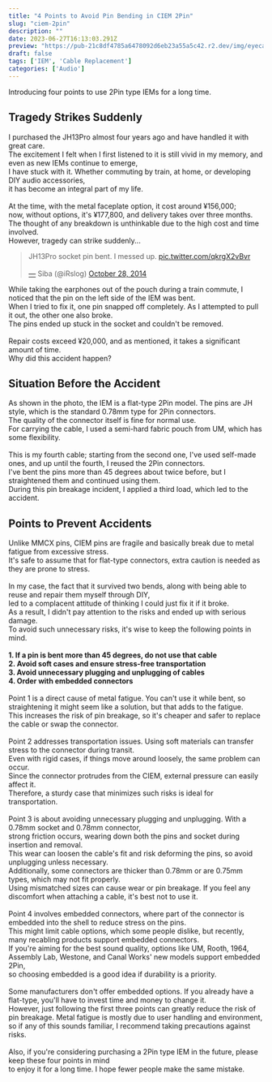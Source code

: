 ```yaml
---
title: "4 Points to Avoid Pin Bending in CIEM 2Pin"
slug: "ciem-2pin"
description: ""
date: 2023-06-27T16:13:03.291Z
preview: "https://pub-21c8df4785a6478092d6eb23a55a5c42.r2.dev/img/eyecatch/a8000.webp"
draft: false
tags: ['IEM', 'Cable Replacement']
categories: ['Audio']
---
```


<p>Introducing four points to use 2Pin type IEMs for a long time.</p><h2 id="h9e2a206709">Tragedy Strikes Suddenly</h2><p>I purchased the JH13Pro almost four years ago and have handled it with great care.<br>The excitement I felt when I first listened to it is still vivid in my memory, and even as new IEMs continue to emerge,<br>I have stuck with it. Whether commuting by train, at home, or developing DIY audio accessories,<br>it has become an integral part of my life.<br><br>At the time, with the metal faceplate option, it cost around ¥156,000;<br>now, without options, it's ¥177,800, and delivery takes over three months.<br>The thought of any breakdown is unthinkable due to the high cost and time involved.<br>However, tragedy can strike suddenly...</p><blockquote><p>JH13Pro socket pin bent. I messed up. <a href="http://pic.twitter.com/qkrgX2vBvr">pic.twitter.com/qkrgX2vBvr<br><br>—</a> Siba (@iRslog) <a href="https://www.blogger.com/blog/post/edit/3231669075263956300/3810974693333913871?hl=ja#">October 28, 2014</a></p></blockquote><p>While taking the earphones out of the pouch during a train commute, I noticed that the pin on the left side of the IEM was bent.<br>When I tried to fix it, one pin snapped off completely. As I attempted to pull it out, the other one also broke.<br>The pins ended up stuck in the socket and couldn't be removed.<br><br>Repair costs exceed ¥20,000, and as mentioned, it takes a significant amount of time.<br>Why did this accident happen?</p><h2 id="h8965896b6c">Situation Before the Accident</h2><p>As shown in the photo, the IEM is a flat-type 2Pin model. The pins are JH style, which is the standard 0.78mm type for 2Pin connectors.<br>The quality of the connector itself is fine for normal use.<br>For carrying the cable, I used a semi-hard fabric pouch from UM, which has some flexibility.<br><br>This is my fourth cable; starting from the second one, I've used self-made ones, and up until the fourth, I reused the 2Pin connectors.<br>I've bent the pins more than 45 degrees about twice before, but I straightened them and continued using them.<br>During this pin breakage incident, I applied a third load, which led to the accident.</p><h2 id="hd12d4186da">Points to Prevent Accidents</h2><p>Unlike MMCX pins, CIEM pins are fragile and basically break due to metal fatigue from excessive stress.<br>It's safe to assume that for flat-type connectors, extra caution is needed as they are prone to stress.<br><br>In my case, the fact that it survived two bends, along with being able to reuse and repair them myself through DIY,<br>led to a complacent attitude of thinking I could just fix it if it broke.<br>As a result, I didn't pay attention to the risks and ended up with serious damage.<br>To avoid such unnecessary risks, it's wise to keep the following points in mind.<br><br><strong>1. If a pin is bent more than 45 degrees, do not use that cable</strong><br><strong>2. Avoid soft cases and ensure stress-free transportation</strong><br><strong>3. Avoid unnecessary plugging and unplugging of cables</strong><br><strong>4. Order with embedded connectors</strong><br><br>Point 1 is a direct cause of metal fatigue. You can't use it while bent, so straightening it might seem like a solution, but that adds to the fatigue.<br>This increases the risk of pin breakage, so it's cheaper and safer to replace the cable or swap the connector.<br><br>Point 2 addresses transportation issues. Using soft materials can transfer stress to the connector during transit.<br>Even with rigid cases, if things move around loosely, the same problem can occur.<br>Since the connector protrudes from the CIEM, external pressure can easily affect it.<br>Therefore, a sturdy case that minimizes such risks is ideal for transportation.<br><br>Point 3 is about avoiding unnecessary plugging and unplugging. With a 0.78mm socket and 0.78mm connector,<br>strong friction occurs, wearing down both the pins and socket during insertion and removal.<br>This wear can loosen the cable's fit and risk deforming the pins, so avoid unplugging unless necessary.<br>Additionally, some connectors are thicker than 0.78mm or are 0.75mm types, which may not fit properly.<br>Using mismatched sizes can cause wear or pin breakage. If you feel any discomfort when attaching a cable, it's best not to use it.<br><br>Point 4 involves embedded connectors, where part of the connector is embedded into the shell to reduce stress on the pins.<br>This might limit cable options, which some people dislike, but recently, many recabling products support embedded connectors.<br>If you're aiming for the best sound quality, options like UM, Rooth, 1964, Assembly Lab, Westone, and Canal Works' new models support embedded 2Pin,<br>so choosing embedded is a good idea if durability is a priority.<br><br>Some manufacturers don't offer embedded options. If you already have a flat-type, you'll have to invest time and money to change it.<br>However, just following the first three points can greatly reduce the risk of pin breakage. Metal fatigue is mostly due to user handling and environment,<br>so if any of this sounds familiar, I recommend taking precautions against risks.<br><br>Also, if you're considering purchasing a 2Pin type IEM in the future, please keep these four points in mind<br>to enjoy it for a long time. I hope fewer people make the same mistake.</p>